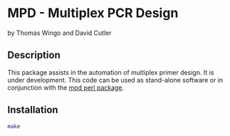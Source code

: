MPD - Multiplex PCR Design
============================

by Thomas Wingo and David Cutler

## Description

This package assists in the automation of multiplex primer design. It is under 
development. This code can be used as stand-alone software or in conjunction 
with the [mpd perl package](http://github.com/wingolab-org/mpd-perl).

## Installation

```bash
make 
```
